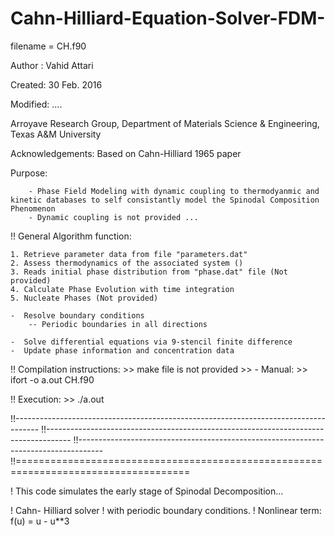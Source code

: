 # Cahn-Hilliard-Equation-Solver-FDM-

filename = CH.f90

Author : Vahid Attari

Created: 30 Feb. 2016

Modified: ....

Arroyave Research Group, Department of Materials Science & Engineering, Texas A&M University

Acknowledgements:  Based on Cahn-Hilliard 1965 paper

Purpose:

		- Phase Field Modeling with dynamic coupling to thermodyanmic and kinetic databases to self consistantly model the Spinodal Composition Phenomenon
		- Dynamic coupling is not provided ...
   
!! General Algorithm function:

	1. Retrieve parameter data from file "parameters.dat"
	2. Assess thermodynamics of the associated system ()
	3. Reads initial phase distribution from "phase.dat" file (Not provided)
	4. Calculate Phase Evolution with time integration
	5. Nucleate Phases (Not provided)

	-  Resolve boundary conditions 
	 	-- Periodic boundaries in all directions

	-  Solve differential equations via 9-stencil finite difference
	-  Update phase information and concentration data


!! Compilation instructions: 
	>> make file is not provided
	>> - Manual: >>  ifort -o a.out CH.f90

!! Execution: >> ./a.out 
                                
!!------------------------------------------------------------------------------------
!!------------------------------------------------------------------------------------
!!------------------------------------------------------------------------------------
!!====================================================================================

!   This code simulates the early stage of Spinodal Decomposition...

!   Cahn- Hilliard solver 
!   with periodic boundary conditions.
!   Nonlinear term: f(u) = u - u**3
